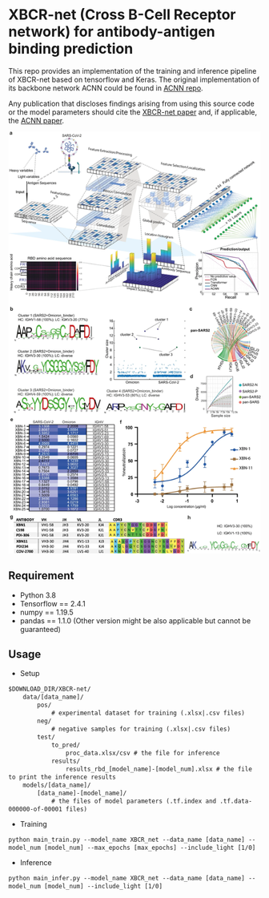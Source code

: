 # XBCR-net (Cross B-Cell Receptor network) for antibody-antigen binding prediction




This repo provides an implementation of the training and inference pipeline of XBCR-net based on tensorflow and Keras. The original implementation of its backbone network ACNN could be found in [ACNN repo](https://github.com/XiaoYunZhou27/ACNN).

Any publication that discloses findings arising from using this source code or the model parameters should cite the
[XBCR-net paper](https://doi.org/10.1038/s41422-022-00727-6) and, if applicable, the [ACNN paper](https://ieeexplore.ieee.org/abstract/document/9197328).

![header](imgs/fig1.jpg)

## Requirement
* Python 3.8
* Tensorflow == 2.4.1
* numpy == 1.19.5
* pandas == 1.1.0
(Other version might be also applicable but cannot be guaranteed)

## Usage

* Setup
```
$DOWNLOAD_DIR/XBCR-net/           
    data/[data_name]/
        pos/
            # experimental dataset for training (.xlsx|.csv files)
        neg/
            # negative samples for training (.xlsx|.csv files)
        test/
            to_pred/
                proc_data.xlsx/csv # the file for inference
            results/
                results_rbd_[model_name]-[model_num].xlsx # the file to print the inference results
    models/[data_name]/
        [data_name]-[model_name]/
            # the files of model parameters (.tf.index and .tf.data-000000-of-00001 files)
```

* Training
```
python main_train.py --model_name XBCR_net --data_name [data_name] --model_num [model_num] --max_epochs [max_epochs] --include_light [1/0]
```

* Inference
```
python main_infer.py --model_name XBCR_net --data_name [data_name] --model_num [model_num] --include_light [1/0]
```


